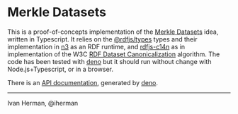 # Merkle Datasets

This is a proof-of-concepts implementation of the [Merkle Datasets](https://gist.github.com/iherman/40174d81be4b08ab43444c236d2181df) idea, written in Typescript.
It relies on the [@rdfjs/types](https://www.npmjs.com/package/@rdfjs/types) types and their 
implementation in [n3](https://www.npmjs.com/package/n3) as an RDF runtime, and 
[rdfjs-c14n](https://www.npmjs.com/package/rdfjs-c14n) as in implementation of the
W3C [RDF Dataset Canonicalization](https://www.w3.org/TR/rdf-canon/) algorithm. The code has
been tested with [deno](deno.land) but it should run without change with Node.js+Typescript, or
in a browser.

There is an [API documentation](https://iherman.github.io/merkle-datasets), generated by [deno](deno.land).

---

Ivan Herman, @iherman
